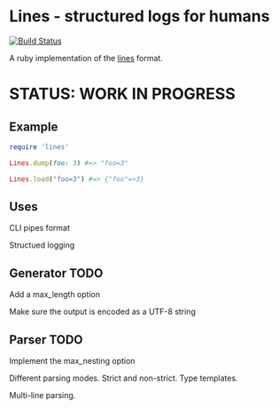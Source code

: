 Lines - structured logs for humans
==================================
[![Build
Status](https://travis-ci.org/zimbatm/lines-ruby.svg?branch=master)](https://travis-ci.org/zimbatm/lines-ruby)

A ruby implementation of the
[lines](https://github.com/zimbatm/lines) format.

STATUS: WORK IN PROGRESS
========================

Example
-------

```ruby
require 'lines'

Lines.dump(foo: 3) #=> "foo=3"

Lines.load("foo=3") #=> {"foo"=>3}
```

Uses
----

CLI pipes format

Structued logging


Generator TODO
--------------

Add a max_length option

Make sure the output is encoded as a UTF-8 string

Parser TODO
-----------

Implement the max_nesting option

Different parsing modes. Strict and non-strict. Type templates.

Multi-line parsing.


